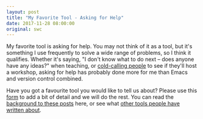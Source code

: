 ```yaml
---
layout: post
title: "My Favorite Tool - Asking for Help"
date: 2017-11-28 08:00:00
original: swc
---
```


My favorite tool is asking for help.
You may not think of it as a tool,
but it's something I use frequently to solve a wide range of problems,
so I think it qualifies.
Whether it's saying,
"I don't know what to do next – does anyone have any ideas?" when teaching,
or [cold-calling people]({{site.baseurl}}/blog/2013/11/updated-cold-call.html)
to see if they'll host a workshop,
asking for help has probably done more for me
than Emacs and version control combined.

Have you got a favourite tool you would like to tell us about? 
Please use this [form](https://docs.google.com/forms/d/e/1FAIpQLSeiu5NzJsLxYueaQrNn_qKbaa5JR2Sz12CeCRyedKQxwb54Dw/viewform) 
to add a bit of detail and we will do the rest. You can read 
the [background to these posts](https://software-carpentry.org/blog/2017/10/fave-tools.html) here, 
or see what [other tools people have written about](https://software-carpentry.org/blog/2017/10/favorites.html).
